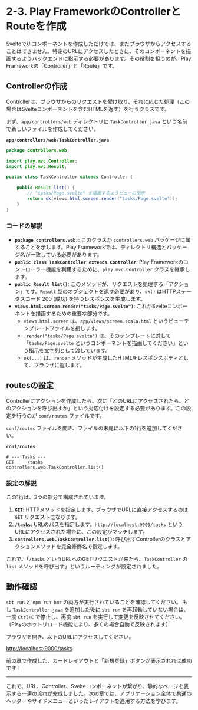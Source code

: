 # 2-3. Play FrameworkのControllerとRouteを作成

SvelteでUIコンポーネントを作成しただけでは、まだブラウザからアクセスすることはできません。特定のURLにアクセスしたときに、そのコンポーネントを描画するようバックエンドに指示する必要があります。その役割を担うのが、Play Frameworkの「Controller」と「Route」です。

## Controllerの作成

Controllerは、ブラウザからのリクエストを受け取り、それに応じた処理（この場合はSvelteコンポーネントを含むHTMLを返す）を行うクラスです。

まず、`app/controllers/web` ディレクトリに `TaskController.java` という名前で新しいファイルを作成してください。

**`app/controllers/web/TaskController.java`**
```java
package controllers.web;

import play.mvc.Controller;
import play.mvc.Result;

public class TaskController extends Controller {

    public Result list() {
        // "tasks/Page.svelte" を描画するようビューに指示
        return ok(views.html.screen.render("tasks/Page.svelte"));
    }
}
```

### コードの解説

- **`package controllers.web;`**:
  このクラスが `controllers.web` パッケージに属することを示します。Play Frameworkでは、ディレクトリ構造とパッケージ名が一致している必要があります。
- **`public class TaskController extends Controller`**:
  Play Frameworkのコントローラー機能を利用するために、`play.mvc.Controller` クラスを継承します。
- **`public Result list()`**:
  このメソッドが、リクエストを処理する「アクション」です。`Result` 型のオブジェクトを返す必要があり、`ok()` はHTTPステータスコード 200 (成功) を持つレスポンスを生成します。
- **`views.html.screen.render("tasks/Page.svelte")`**:
  これがSvelteコンポーネントを描画するための重要な部分です。
  - `views.html.screen` は、`app/views/screen.scala.html` というビューテンプレートファイルを指します。
  - `.render("tasks/Page.svelte")` は、そのテンプレートに対して「`tasks/Page.svelte` というコンポーネントを描画してください」という指示を文字列として渡しています。
  - `ok(...)` は、`render` メソッドが生成したHTMLをレスポンスボディとして、ブラウザに返します。

## routesの設定

Controllerにアクションを作成したら、次に「どのURLにアクセスされたら、どのアクションを呼び出すか」という対応付けを設定する必要があります。この設定を行うのが `conf/routes` ファイルです。

`conf/routes` ファイルを開き、ファイルの末尾に以下の1行を追加してください。

**`conf/routes`**
```
# --- Tasks ---
GET     /tasks                      controllers.web.TaskController.list()
```

### 設定の解説

この1行は、3つの部分で構成されています。

1.  **`GET`**:
    HTTPメソッドを指定します。ブラウザでURLに直接アクセスするのは `GET` リクエストになります。
2.  **`/tasks`**:
    URLのパスを指定します。`http://localhost:9000/tasks` というURLにアクセスされた場合に、この設定がマッチします。
3.  **`controllers.web.TaskController.list()`**:
    呼び出すControllerのクラスとアクションメソッドを完全修飾名で指定します。

これで、「`/tasks` というURLへのGETリクエストが来たら、`TaskController` の `list` メソッドを呼び出す」というルーティングが設定されました。

## 動作確認

`sbt run` と `npm run hmr` の両方が実行されていることを確認してください。
もし `TaskController.java` を追加した後に `sbt run` を再起動していない場合は、一度 `Ctrl+C` で停止し、再度 `sbt run` を実行して変更を反映させてください。（Playのホットリロード機能により、多くの場合自動で反映されます）

ブラウザを開き、以下のURLにアクセスしてください。

[http://localhost:9000/tasks](http://localhost:9000/tasks)

前の章で作成した、カードレイアウトと「新規登録」ボタンが表示されれば成功です！

---

これで、URL、Controller、Svelteコンポーネントが繋がり、静的なページを表示する一連の流れが完成しました。次の章では、アプリケーション全体で共通のヘッダーやサイドメニューといったレイアウトを適用する方法を学びます。

